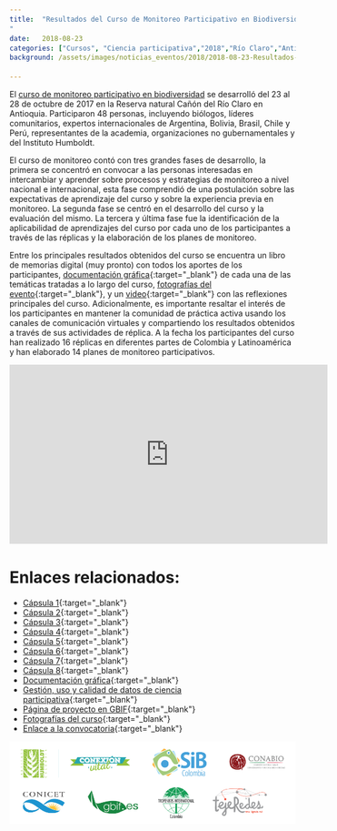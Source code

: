 ```yaml
---
title:  "Resultados del Curso de Monitoreo Participativo en Biodiversidad
"
date:   2018-08-23
categories: ["Cursos", "Ciencia participativa","2018","Río Claro","Antioquia"]
background: /assets/images/noticias_eventos/2018/2018-08-23-Resultados-Curso-Monitoreo-Participativo1.jpg

---
```


El [curso de monitoreo participativo en biodiversidad](/post/2017/curso-monitoreo-participativo/) se desarrolló del 23 al 28 de octubre de 2017 en la Reserva natural Cañón del Río Claro en Antioquia. Participaron 48 personas, incluyendo biólogos, líderes comunitarios, expertos internacionales de Argentina, Bolivia, Brasil, Chile y Perú, representantes de la academia, organizaciones no gubernamentales y del Instituto Humboldt.  

El curso de monitoreo contó con tres grandes fases de desarrollo, la primera se concentró en convocar a las personas interesadas en intercambiar y aprender sobre procesos y estrategias de monitoreo a nivel nacional e internacional, esta fase comprendió de una postulación sobre las expectativas de aprendizaje del curso y sobre la experiencia previa en monitoreo. La segunda fase se centró en el desarrollo del curso y la evaluación del mismo. La tercera y última fase fue la identificación de la aplicabilidad de aprendizajes del curso por cada uno de los participantes a través de las réplicas y la elaboración de los planes de monitoreo.  

Entre los principales resultados obtenidos del curso se encuentra un libro de memorias digital (muy pronto) con todos los aportes de los participantes, [documentación gráfica](https://www.flickr.com/photos/137537742@N07/sets/72157672666261508){:target="_blank"} de cada una de las temáticas tratadas a lo largo del curso, [fotografías del evento](https://www.flickr.com/photos/137537742@N07/sets/72157672666665678){:target="_blank"}, y un [video](https://youtu.be/Pf9tzEyRpWg){:target="_blank"} con las reflexiones principales del curso. Adicionalmente, es importante resaltar el interés de los participantes en mantener la comunidad de práctica activa usando los canales de comunicación virtuales y compartiendo los resultados obtenidos a través de sus actividades de réplica. A la fecha los participantes del curso han realizado 16 réplicas en diferentes partes de Colombia y Latinoamérica y han elaborado 14 planes de monitoreo participativos.
<iframe width="560" height="315" src="https://www.youtube.com/embed/Pf9tzEyRpWg" title="YouTube video player" frameborder="0" allow="accelerometer; autoplay; clipboard-write; encrypted-media; gyroscope; picture-in-picture" allowfullscreen></iframe>

# Enlaces relacionados:

+ [Cápsula 1](https://www.facebook.com/instituto.humboldt/videos/1594444620623088/){:target="_blank"}
+ [Cápsula 2](https://www.facebook.com/instituto.humboldt/videos/1598516280215922/){:target="_blank"}
+ [Cápsula 3](https://www.facebook.com/instituto.humboldt/videos/1599538366780380/){:target="_blank"}
+ [Cápsula 4](https://www.facebook.com/instituto.humboldt/videos/1600701499997400/){:target="_blank"}
+ [Cápsula 5](https://twitter.com/inst_humboldt/status/929033703648645123){:target="_blank"}
+ [Cápsula 6](https://twitter.com/inst_humboldt/status/928385681084252162){:target="_blank"}
+ [Cápsula 7](https://twitter.com/inst_humboldt/status/930546708144119808){:target="_blank"}
+ [Cápsula 8](https://twitter.com/inst_humboldt/status/930903574510555136){:target="_blank"}
+ [Documentación gráfica](https://www.flickr.com/photos/137537742@N07/sets/72157672666261508){:target="_blank"}
+ [Gestión, uso y calidad de datos de ciencia participativa](https://drive.google.com/open?id=1XnsbGIi9TU-p_XNmbsrEvMeit2Kzy-tW){:target="_blank"}
+ [Página de proyecto en GBIF](https://www.gbif.org/project/83344/training-in-participatory-biodiversity-monitoring-building-locally-connecting-globally){:target="_blank"}
+ [Fotografías del curso](https://www.flickr.com/photos/137537742@N07/sets/72157672666665678){:target="_blank"}
+ [Enlace a la convocatoria](https://hp-colombian-biodiversity.gbif-staging.org/post/2017/curso-monitoreo-participativo/){:target="_blank"}

<img src="/assets/images/noticias_eventos/2018/2018-08-23-Resultados-Curso-Monitoreo-Participativo2.png" width=770>
